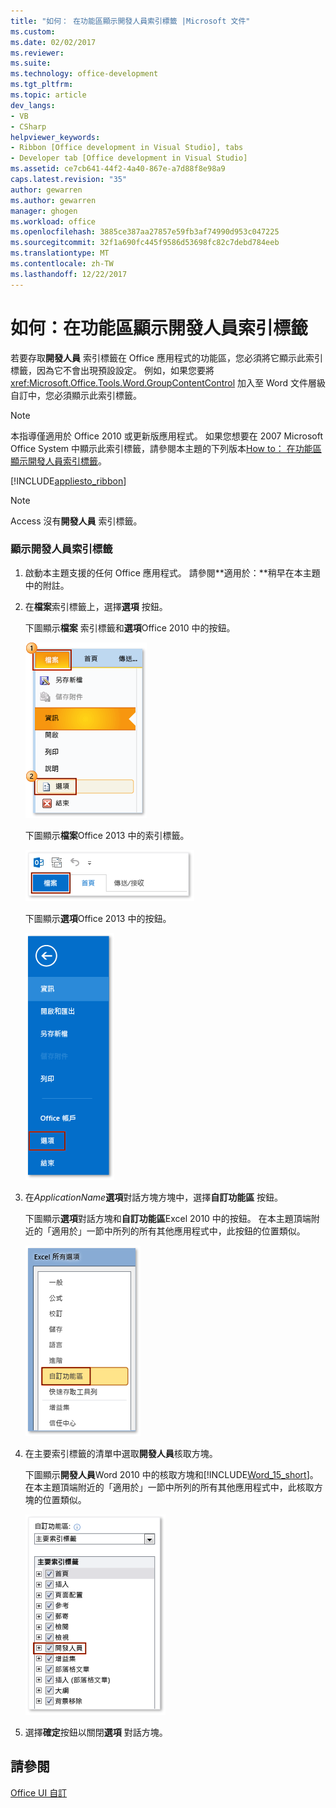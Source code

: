 ```yaml
---
title: "如何： 在功能區顯示開發人員索引標籤 |Microsoft 文件"
ms.custom: 
ms.date: 02/02/2017
ms.reviewer: 
ms.suite: 
ms.technology: office-development
ms.tgt_pltfrm: 
ms.topic: article
dev_langs:
- VB
- CSharp
helpviewer_keywords:
- Ribbon [Office development in Visual Studio], tabs
- Developer tab [Office development in Visual Studio]
ms.assetid: ce7cb641-44f2-4a40-867e-a7d88f8e98a9
caps.latest.revision: "35"
author: gewarren
ms.author: gewarren
manager: ghogen
ms.workload: office
ms.openlocfilehash: 3885ce387aa27857e59fb3af74990d953c047225
ms.sourcegitcommit: 32f1a690fc445f9586d53698fc82c7debd784eeb
ms.translationtype: MT
ms.contentlocale: zh-TW
ms.lasthandoff: 12/22/2017
---
```

# <a name="how-to-show-the-developer-tab-on-the-ribbon"></a>如何：在功能區顯示開發人員索引標籤
  若要存取**開發人員** 索引標籤在 Office 應用程式的功能區，您必須將它顯示此索引標籤，因為它不會出現預設設定。 例如，如果您要將 <xref:Microsoft.Office.Tools.Word.GroupContentControl> 加入至 Word 文件層級自訂中，您必須顯示此索引標籤。  
  
> [!NOTE]  
>  本指導僅適用於 Office 2010 或更新版應用程式。 如果您想要在 2007 Microsoft Office System 中顯示此索引標籤，請參閱本主題的下列版本[How to： 在功能區顯示開發人員索引標籤](http://msdn.microsoft.com/library/bb608625(v=vs.90).aspx)。  
  
 [!INCLUDE[appliesto_ribbon](../vsto/includes/appliesto-ribbon-md.md)]  
  
> [!NOTE]  
>  Access 沒有**開發人員** 索引標籤。  
  
### <a name="to-show-the-developer-tab"></a>顯示開發人員索引標籤  
  
1.  啟動本主題支援的任何 Office 應用程式。 請參閱**適用於：**稍早在本主題中的附註。  
  
2.  在**檔案**索引標籤上，選擇**選項** 按鈕。  
  
     下圖顯示**檔案** 索引標籤和**選項**Office 2010 中的按鈕。  
  
     ![選擇 [檔案]，Outlook 2010 中的選項](../vsto/media/vsto-office-file-tab.png "Outlook 2010 中選擇 [檔案]，選項")  
  
     下圖顯示**檔案**Office 2013 中的索引標籤。  
  
     ![Outlook 2013 中的 [檔案] 索引標籤](../vsto/media/vsto-office2013-filetab.png "Outlook 2013 中的 [檔案] 索引標籤")  
  
     下圖顯示**選項**Office 2013 中的按鈕。  
  
     ![Outlook 2013 Preview 中的 [選項] 按鈕](../vsto/media/vsto-office2013-optionsbutton.png "Outlook 2013 Preview 中的 [選項] 按鈕")  
  
3.  在*ApplicationName***選項**對話方塊方塊中，選擇**自訂功能區** 按鈕。  
  
     下圖顯示**選項**對話方塊和**自訂功能區**Excel 2010 中的按鈕。 在本主題頂端附近的「適用於」一節中所列的所有其他應用程式中，此按鈕的位置類似。  
  
     ![自訂功能區按鈕](../vsto/media/vsto-office2010-customizeribbonbutton.png "自訂功能區按鈕")  
  
4.  在主要索引標籤的清單中選取**開發人員**核取方塊。  
  
     下圖顯示**開發人員**Word 2010 中的核取方塊和[!INCLUDE[Word_15_short](../vsto/includes/word-15-short-md.md)]。 在本主題頂端附近的「適用於」一節中所列的所有其他應用程式中，此核取方塊的位置類似。  
  
     ![[Word 選項] 對話方塊中的 [開發人員] 核取方塊](../vsto/media/vsto-office2010-developercheckbox.png "開發人員 [Word 選項] 對話方塊中的核取方塊")  
  
5.  選擇**確定**按鈕以關閉**選項** 對話方塊。  
  
## <a name="see-also"></a>請參閱  
 [Office UI 自訂](../vsto/office-ui-customization.md)  
  
  